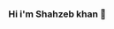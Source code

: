 ### Hi i'm Shahzeb khan 👋

<!--
**Shahzebkhan123/Shahzebkhan123** is a ✨ _special_ ✨ repository because its `README.md` (this file) appears on your GitHub profile.

Here are some ideas to get you started:

- 🔭 I’m currently working on Mcdonald's as a partime employee
- 🌱 I’m currently learning at RVCC
- 💬 Ask me about my career
- 📫 How to reach me: G00288899@stu.raritanval.edu 
-->
